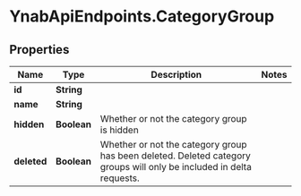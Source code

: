 # YnabApiEndpoints.CategoryGroup

## Properties
Name | Type | Description | Notes
------------ | ------------- | ------------- | -------------
**id** | **String** |  | 
**name** | **String** |  | 
**hidden** | **Boolean** | Whether or not the category group is hidden | 
**deleted** | **Boolean** | Whether or not the category group has been deleted.  Deleted category groups will only be included in delta requests. | 


